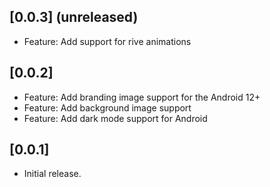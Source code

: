 ## [0.0.3] (unreleased)

* Feature: Add support for rive animations

## [0.0.2]

* Feature: Add branding image support for the Android 12+
* Feature: Add background image support
* Feature: Add dark mode support for Android

## [0.0.1]

* Initial release.
